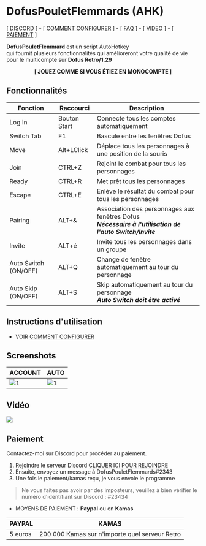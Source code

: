 # DofusPouletFlemmards (AHK)

[ [DISCORD](https://discord.gg/B9xSGG2) ] - [ [COMMENT CONFIGURER](USAGE.md) ] - [ [FAQ](FAQ.md) ] - [ [VIDEO](https://www.youtube.com/watch?v=urj5OiX987E) ] - 
[ [PAIEMENT](#Paiement) ] 


**DofusPouletFlemmard** est un script AutoHotkey  
qui fournit plusieurs fonctionnalités qui amélioreront votre qualité de vie pour le multicompte sur **Dofus Retro/1.29**

<p align="center">  <b> [ JOUEZ COMME SI VOUS ÉTIEZ EN MONOCOMPTE ]</b> </p>



## Fonctionnalités

| Fonction    	| Raccourci     	| Description                                                                                   	|
|-------------	|---------------	|-----------------------------------------------------------------------------------------------	|
| Log In      	| Bouton Start  	| Connecte tous les comptes automatiquement                                                   	|
| Switch Tab      	| F1 	| Bascule entre les fenêtres Dofus                                                 	|
| Move        	| Alt+LClick 	| Déplace tous les personnages à une position de la souris                                      	|
| Join        	| CTRL+Z        	| Rejoint le combat pour tous les personnages                                                   	|
| Ready       	| CTRL+R        	| Met prêt tous les personnages                                                                 	|
| Escape      	| CTRL+E        	| Enlève le résultat du combat pour tous les personnages                                        	|
| Pairing     	| ALT+&         	| Association des personnages aux fenêtres Dofus <br/> _**Nécessaire à l'utilisation de l'auto Switch/Invite**_                                                	|
| Invite     	| ALT+é         	| Invite tous les personnages dans un groupe  	|
| Auto Switch	(ON/OFF) | ALT+Q       	| Change de fenêtre automatiquement au tour du personnage                                       	|
| Auto Skip (ON/OFF) 	| ALT+S         	| Skip automatiquement au tour du personnage <br/> _**Auto Switch doit être activé**_             	|


## Instructions d'utilisation
- VOIR [COMMENT CONFIGURER](USAGE.md) 


## Screenshots

|  ACCOUNT 	|  AUTO 	|
|---	|---	|
|  ![1](https://i.imgur.com/iBy4Pgb.png)|   ![1](https://i.imgur.com/Zvb01ei.png.png)|


## Vidéo
<a href="https://www.youtube.com/watch?v=K9sNDSsyJVM" target="_blank">![](https://i.imgur.com/dM4nyeg.png)</a>

## Paiement<a name="Paiement"></a>

Contactez-moi sur Discord pour procéder au paiement.
  1. Rejoindre le serveur Discord [CLIQUER ICI POUR REJOINDRE](https://discord.gg/B9xSGG2)
  2. Ensuite, envoyez un message à DofusPouletFlemmards#2343
  3. Une fois le paiement/kamas reçu, je vous envoie le programme

> Ne vous faites pas avoir par des imposteurs, veuillez à bien vérifier le numéro d'identifiant sur Discord : #23434

- MOYENS DE PAIEMENT : **Paypal** ou en **Kamas**

|  PAYPAL 	|  KAMAS 	|
|---	|---	|
|5 euros| 200 000 Kamas sur n'importe quel serveur Retro|

